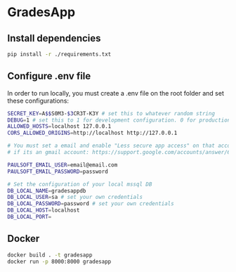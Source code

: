 # GradesApp

## Install dependencies

```bash
pip install -r ./requirements.txt
```

## Configure .env file

In order to run locally, you must create a .env file on the root folder and set these configurations:

```bash
SECRET_KEY=A$$S0M3-$3CR3T-K3Y # set this to whatever random string
DEBUG=1 # set this to 1 for development configuration. 0 for production.
ALLOWED_HOSTS=localhost 127.0.0.1
CORS_ALLOWED_ORIGINS=http://localhost http://127.0.0.1

# You must set a email and enable "Less secure app access" on that account
# if its an gmail account: https://support.google.com/accounts/answer/6010255#zippy=

PAULSOFT_EMAIL_USER=email@email.com
PAULSOFT_EMAIL_PASSWORD=password

# Set the configuration of your local mssql DB
DB_LOCAL_NAME=gradesappdb
DB_LOCAL_USER=sa # set your own credentials
DB_LOCAL_PASSWORD=password # set your own credentials
DB_LOCAL_HOST=localhost
DB_LOCAL_PORT=
```

## Docker

```bash
docker build . -t gradesapp
docker run -p 8000:8000 gradesapp
```

